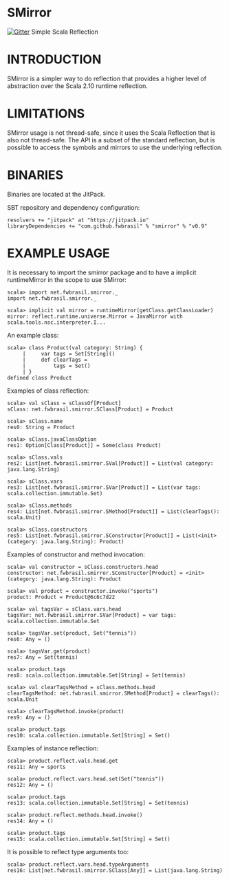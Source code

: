 SMirror
=======

[![Gitter](https://badges.gitter.im/Join%20Chat.svg)](https://gitter.im/fwbrasil/smirror?utm_source=badge&utm_medium=badge&utm_campaign=pr-badge&utm_content=badge)
Simple Scala Reflection

INTRODUCTION
============

SMirror is a simpler way to do reflection that provides a higher level of abstraction over the Scala 2.10 runtime reflection.

LIMITATIONS
===========

SMirror usage is not thread-safe, since it uses the Scala Reflection that is also not thread-safe. The API is a subset of the standard reflection, but is possible to access the symbols and mirrors to use the underlying reflection.

BINARIES
========

Binaries are located at the JitPack.

SBT repository and dependency configuration:

	resolvers += "jitpack" at "https://jitpack.io"
	libraryDependencies += "com.github.fwbrasil" % "smirror" % "v0.9"

EXAMPLE USAGE
=============

It is necessary to import the smirror package and to have a implicit runtimeMirror in the scope to use SMirror:

	scala> import net.fwbrasil.smirror._
	import net.fwbrasil.smirror._

	scala> implicit val mirror = runtimeMirror(getClass.getClassLoader)
	mirror: reflect.runtime.universe.Mirror = JavaMirror with scala.tools.nsc.interpreter.I...

An example class:

	scala> class Product(val category: String) {
	     |     var tags = Set[String]()
	     |     def clearTags =
	     |         tags = Set()
	     | }
	defined class Product

Examples of class reflection:

	scala> val sClass = sClassOf[Product]
	sClass: net.fwbrasil.smirror.SClass[Product] = Product

	scala> sClass.name
	res0: String = Product

	scala> sClass.javaClassOption
	res1: Option[Class[Product]] = Some(class Product)

	scala> sClass.vals
	res2: List[net.fwbrasil.smirror.SVal[Product]] = List(val category: java.lang.String)

	scala> sClass.vars
	res3: List[net.fwbrasil.smirror.SVar[Product]] = List(var tags: scala.collection.immutable.Set)

	scala> sClass.methods
	res4: List[net.fwbrasil.smirror.SMethod[Product]] = List(clearTags(): scala.Unit)

	scala> sClass.constructors
	res5: List[net.fwbrasil.smirror.SConstructor[Product]] = List(<init>(category: java.lang.String): Product)

Examples of constructor and method invocation:

	scala> val constructor = sClass.constructors.head
	constructor: net.fwbrasil.smirror.SConstructor[Product] = <init>(category: java.lang.String): Product

	scala> val product = constructor.invoke("sports")
	product: Product = Product@6c6c7d22

	scala> val tagsVar = sClass.vars.head
	tagsVar: net.fwbrasil.smirror.SVar[Product] = var tags: scala.collection.immutable.Set

	scala> tagsVar.set(product, Set("tennis"))
	res6: Any = ()

	scala> tagsVar.get(product)
	res7: Any = Set(tennis)

	scala> product.tags
	res8: scala.collection.immutable.Set[String] = Set(tennis)

	scala> val clearTagsMethod = sClass.methods.head
	clearTagsMethod: net.fwbrasil.smirror.SMethod[Product] = clearTags(): scala.Unit

	scala> clearTagsMethod.invoke(product)
	res9: Any = ()

	scala> product.tags
	res10: scala.collection.immutable.Set[String] = Set()

Examples of instance reflection:

	scala> product.reflect.vals.head.get
	res11: Any = sports

	scala> product.reflect.vars.head.set(Set("tennis"))
	res12: Any = ()

	scala> product.tags
	res13: scala.collection.immutable.Set[String] = Set(tennis)

	scala> product.reflect.methods.head.invoke()
	res14: Any = ()

	scala> product.tags
	res15: scala.collection.immutable.Set[String] = Set()

It is possible to reflect type arguments too:

	scala> product.reflect.vars.head.typeArguments
	res16: List[net.fwbrasil.smirror.SClass[Any]] = List(java.lang.String)
